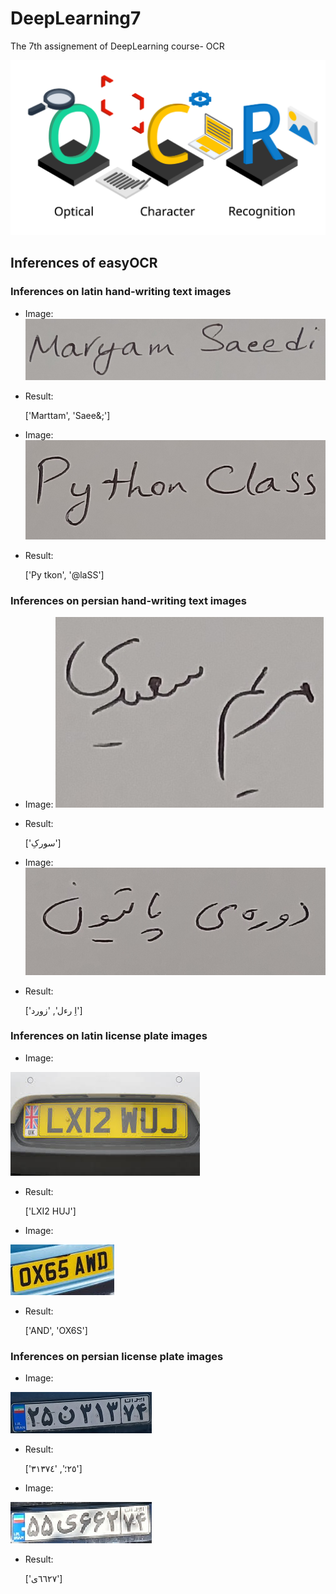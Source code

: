 # DeepLearning7
The 7th assignement of DeepLearning course- OCR

![OCR](Inputs/OCR.png)

## Inferences of easyOCR

### Inferences on latin hand-writing text images

- Image:
![en-h-w1](Inputs/en-handwriting1.jpg)
- Result:

    ['Marttam', 'Saee&;']

- Image:
![en-h-w1](Inputs/en-handwriting2.jpg)
- Result:

    ['Py tkon', '@laSS']

### Inferences on persian hand-writing text images

- Image:
![en-h-w1](Inputs/fa-handwriting1.jpg)
- Result:

    ['سورکِ']

- Image:
![en-h-w1](Inputs/fa-handwriting2.jpg)
- Result:

    ['اِ رءل', 'زورد']

### Inferences on latin license plate images

- Image:

![en-h-w1](Inputs/lx12wuj.jpg)

- Result:

    ['LXI2 HUJ']

- Image:

![en-h-w1](Inputs/ox65awd.jpg)

- Result:

    ['AND', 'OX6S']


### Inferences on persian license plate images
- Image:

![en-h-w1](Inputs/25N313_74.jpg)

- Result:

    ['٢٥؛', '٣١٣٧٤']

- Image:

![en-h-w1](Inputs/55Y662_74.jpg)

- Result:

    ['٦٦٢٧ی']